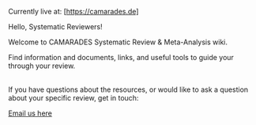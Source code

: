 Currently live at: [https://camarades.de]

Hello, Systematic Reviewers!

Welcome to CAMARADES Systematic Review & Meta-Analysis wiki. 

Find information and documents, links, and useful tools to guide your through your review. 

<br>
If you have questions about the resources, or would like to ask a question about your specific review, get in touch: 

[Email us here](mailto:CAMARADES.berlin@charite.de)

